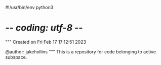 #!/usr/bin/env python3
# -*- coding: utf-8 -*-
"""
Created on Fri Feb 17 17:12:51 2023

@author: jakehollins
"""
This is a repository for code belonging to active subspace.